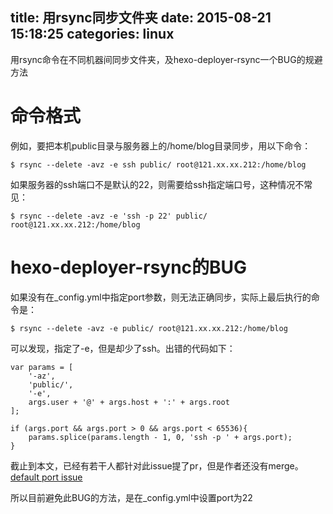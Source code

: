 title: 用rsync同步文件夹
date: 2015-08-21 15:18:25
categories: linux
---
用rsync命令在不同机器间同步文件夹，及hexo-deployer-rsync一个BUG的规避方法
<!--more-->

# 命令格式

例如，要把本机public目录与服务器上的/home/blog目录同步，用以下命令：
```
$ rsync --delete -avz -e ssh public/ root@121.xx.xx.212:/home/blog
```

如果服务器的ssh端口不是默认的22，则需要给ssh指定端口号，这种情况不常见：
```
$ rsync --delete -avz -e 'ssh -p 22' public/ root@121.xx.xx.212:/home/blog
```

# hexo-deployer-rsync的BUG

如果没有在_config.yml中指定port参数，则无法正确同步，实际上最后执行的命令是：
```
$ rsync --delete -avz -e public/ root@121.xx.xx.212:/home/blog
```

可以发现，指定了-e，但是却少了ssh。出错的代码如下：
```
var params = [
    '-az',
    'public/',
    '-e',
    args.user + '@' + args.host + ':' + args.root
];

if (args.port && args.port > 0 && args.port < 65536){
    params.splice(params.length - 1, 0, 'ssh -p ' + args.port);
}
```

截止到本文，已经有若干人都针对此issue提了pr，但是作者还没有merge。
[default port issue](https://github.com/hexojs/hexo-deployer-rsync/issues/6)

所以目前避免此BUG的方法，是在_config.yml中设置port为22
